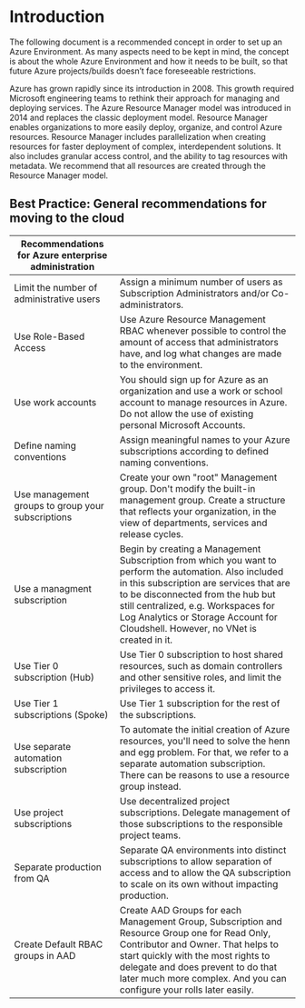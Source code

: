 # Introduction

The following document is a recommended concept in order to set up an Azure Environment. As many aspects need to be kept in mind, the concept is about the whole Azure Environment and how it needs to be built, so that future Azure projects/builds doesn’t face foreseeable restrictions.

Azure has grown rapidly since its introduction in 2008. This growth required Microsoft engineering teams to rethink their approach for managing and deploying services. The Azure Resource Manager model was introduced in 2014 and replaces the classic deployment model. Resource Manager enables organizations to more easily deploy, organize, and control Azure resources. Resource Manager includes parallelization when creating resources for faster deployment of complex, interdependent solutions. It also includes granular access control, and the ability to tag resources with metadata. We recommend that all resources are created through the Resource Manager model.

[recommendations]: # ( start )

## Best Practice: General recommendations for moving to the cloud

  | Recommendations for Azure enterprise administration |                                                                                                                                                                                                                                                                                                                    |
  | --------------------------------------------------- | ------------------------------------------------------------------------------------------------------------------------------------------------------------------------------------------------------------------------------------------------------------------------------------------------------------------ |
  | Limit the number of administrative users            | Assign a minimum number of users as Subscription Administrators and/or Co-administrators.                                                                                                                                                                                                                          |
  | Use Role-Based Access                               | Use Azure Resource Management RBAC whenever possible to control the amount of access that administrators have, and log what changes are made to the environment.                                                                                                                                                   |
  | Use work accounts                                   | You should sign up for Azure as an organization and use a work or school account to manage resources in Azure. Do not allow the use of existing personal Microsoft Accounts.                                                                                                                                       |
  | Define naming conventions                           | Assign meaningful names to your Azure subscriptions according to defined naming conventions.                                                                                                                                                                                                                       |
  | Use management groups to group your subscriptions   | Create your own "root" Management group. Don't modify the built-in management group. Create a structure that reflects your organization, in the view of departments, services and release cycles.                                                                                                                  |
  | Use a managment subscription                        | Begin by creating a Management Subscription from which you want to perform the automation. Also included in this subscription are services that are to be disconnected from the hub but still centralized, e.g. Workspaces for Log Analytics or Storage Account for Cloudshell. However, no VNet is created in it. |
  | Use Tier 0 subscription (Hub)                       | Use Tier 0 subscription to host shared resources, such as domain controllers and other sensitive roles, and limit the privileges to access it.                                                                                                                                                                     |
  | Use Tier 1 subscriptions (Spoke)                    | Use Tier 1 subscription for the rest of the subscriptions.                                                                                                                                                                                                                                                         |
  | Use separate automation subscription                | To automate the initial creation of Azure resources, you'll need to solve the henn and egg problem. For that, we refer to a separate automation subscription. There can be reasons to use a resource group instead.                                                                                                |
  | Use project subscriptions                           | Use decentralized project subscriptions. Delegate management of those subscriptions to the responsible project teams.                                                                                                                                                                                              |
  | Separate production from QA                         | Separate QA environments into distinct subscriptions to allow separation of access and to allow the QA subscription to scale on its own without impacting production.                                                                                                                                              |
  | Create Default RBAC groups in AAD                   | Create AAD Groups for each Management Group, Subscription and Resource Group one for Read Only, Contributor and Owner. That helps to start quickly with the most rights to delegate and does prevent to do that later much more complex. And you can configure your rolls later easily.                            |

[recommendations]: # ( end )
